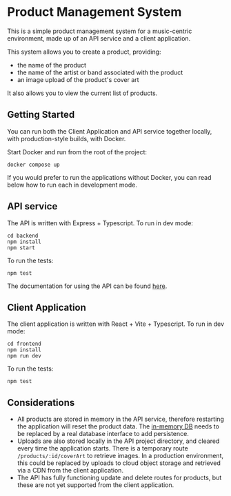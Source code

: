 # Product Management System

This is a simple product management system for a music-centric environment, made up of an API service and a client application.

This system allows you to create a product, providing:
- the name of the product
- the name of the artist or band associated with the product
- an image upload of the product's cover art

It also allows you to view the current list of products.

## Getting Started

You can run both the Client Application and API service together locally, with production-style builds, with Docker.

Start Docker and run from the root of the project:

```
docker compose up
```

If you would prefer to run the applications without Docker, you can read below how to run each in development mode.

## API service

The API is written with Express + Typescript. To run in dev mode:

```
cd backend
npm install
npm start
```

To run the tests:

```
npm test
```

The documentation for using the API can be found [here](backend/README.md#api-documentation).

## Client Application

The client application is written with React + Vite + Typescript. To run in dev mode:

```
cd frontend
npm install
npm run dev
```

To run the tests:

```
npm test
```

## Considerations

- All products are stored in memory in the API service, therefore restarting the application will reset the product data. The [in-memory DB](backend/src/db/product.inMemory.db.ts) needs to be replaced by a real database interface to add persistence.
- Uploads are also stored locally in the API project directory, and cleared every time the application starts. There is a temporary route `/products/:id/coverArt` to retrieve images. In a production environment, this could be replaced by uploads to cloud object storage and retrieved via a CDN from the client application.
- The API has fully functioning update and delete routes for products, but these are not yet supported from the client application.